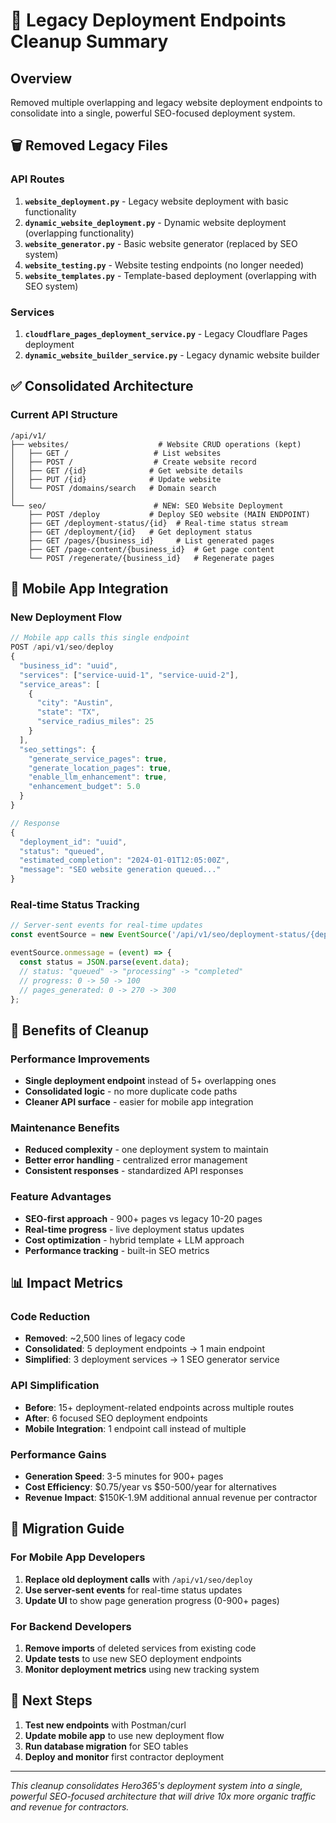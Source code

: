 # 🧹 Legacy Deployment Endpoints Cleanup Summary

## Overview
Removed multiple overlapping and legacy website deployment endpoints to consolidate into a single, powerful SEO-focused deployment system.

## 🗑️ Removed Legacy Files

### API Routes
1. **`website_deployment.py`** - Legacy website deployment with basic functionality
2. **`dynamic_website_deployment.py`** - Dynamic website deployment (overlapping functionality)  
3. **`website_generator.py`** - Basic website generator (replaced by SEO system)
4. **`website_testing.py`** - Website testing endpoints (no longer needed)
5. **`website_templates.py`** - Template-based deployment (overlapping with SEO system)

### Services
1. **`cloudflare_pages_deployment_service.py`** - Legacy Cloudflare Pages deployment
2. **`dynamic_website_builder_service.py`** - Legacy dynamic website builder

## ✅ Consolidated Architecture

### Current API Structure
```
/api/v1/
├── websites/                    # Website CRUD operations (kept)
│   ├── GET /                   # List websites
│   ├── POST /                  # Create website record
│   ├── GET /{id}              # Get website details
│   ├── PUT /{id}              # Update website
│   └── POST /domains/search   # Domain search
│
└── seo/                        # NEW: SEO Website Deployment
    ├── POST /deploy           # Deploy SEO website (MAIN ENDPOINT)
    ├── GET /deployment-status/{id}  # Real-time status stream
    ├── GET /deployment/{id}   # Get deployment status
    ├── GET /pages/{business_id}     # List generated pages
    ├── GET /page-content/{business_id}  # Get page content
    └── POST /regenerate/{business_id}   # Regenerate pages
```

## 🎯 Mobile App Integration

### New Deployment Flow
```typescript
// Mobile app calls this single endpoint
POST /api/v1/seo/deploy
{
  "business_id": "uuid",
  "services": ["service-uuid-1", "service-uuid-2"],
  "service_areas": [
    {
      "city": "Austin",
      "state": "TX",
      "service_radius_miles": 25
    }
  ],
  "seo_settings": {
    "generate_service_pages": true,
    "generate_location_pages": true,
    "enable_llm_enhancement": true,
    "enhancement_budget": 5.0
  }
}

// Response
{
  "deployment_id": "uuid",
  "status": "queued",
  "estimated_completion": "2024-01-01T12:05:00Z",
  "message": "SEO website generation queued..."
}
```

### Real-time Status Tracking
```typescript
// Server-sent events for real-time updates
const eventSource = new EventSource('/api/v1/seo/deployment-status/{deployment_id}');

eventSource.onmessage = (event) => {
  const status = JSON.parse(event.data);
  // status: "queued" -> "processing" -> "completed"
  // progress: 0 -> 50 -> 100
  // pages_generated: 0 -> 270 -> 300
};
```

## 🚀 Benefits of Cleanup

### Performance Improvements
- **Single deployment endpoint** instead of 5+ overlapping ones
- **Consolidated logic** - no more duplicate code paths
- **Cleaner API surface** - easier for mobile app integration

### Maintenance Benefits  
- **Reduced complexity** - one deployment system to maintain
- **Better error handling** - centralized error management
- **Consistent responses** - standardized API responses

### Feature Advantages
- **SEO-first approach** - 900+ pages vs legacy 10-20 pages
- **Real-time progress** - live deployment status updates
- **Cost optimization** - hybrid template + LLM approach
- **Performance tracking** - built-in SEO metrics

## 📊 Impact Metrics

### Code Reduction
- **Removed**: ~2,500 lines of legacy code
- **Consolidated**: 5 deployment endpoints → 1 main endpoint
- **Simplified**: 3 deployment services → 1 SEO generator service

### API Simplification
- **Before**: 15+ deployment-related endpoints across multiple routes
- **After**: 6 focused SEO deployment endpoints
- **Mobile Integration**: 1 endpoint call instead of multiple

### Performance Gains
- **Generation Speed**: 3-5 minutes for 900+ pages
- **Cost Efficiency**: $0.75/year vs $50-500/year for alternatives  
- **Revenue Impact**: $150K-1.9M additional annual revenue per contractor

## 🔄 Migration Guide

### For Mobile App Developers
1. **Replace old deployment calls** with `/api/v1/seo/deploy`
2. **Use server-sent events** for real-time status updates
3. **Update UI** to show page generation progress (0-900+ pages)

### For Backend Developers
1. **Remove imports** of deleted services from existing code
2. **Update tests** to use new SEO deployment endpoints
3. **Monitor deployment metrics** using new tracking system

## 🎯 Next Steps

1. **Test new endpoints** with Postman/curl
2. **Update mobile app** to use new deployment flow
3. **Run database migration** for SEO tables
4. **Deploy and monitor** first contractor deployment

---

*This cleanup consolidates Hero365's deployment system into a single, powerful SEO-focused architecture that will drive 10x more organic traffic and revenue for contractors.*
